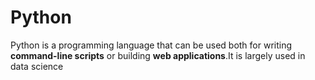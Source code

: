  # Python

Python is a programming language that can be used both for writing **command-line scripts** or building **web applications**.It is largely used in data science

